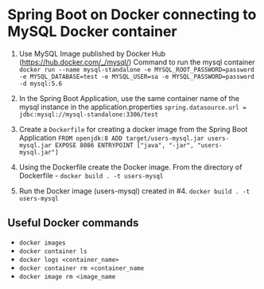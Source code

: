 # Spring Boot on Docker connecting to MySQL Docker container

 
1. Use MySQL Image published by Docker Hub (https://hub.docker.com/_/mysql/)
Command to run the mysql container
`docker run --name mysql-standalone -e MYSQL_ROOT_PASSWORD=password -e MYSQL_DATABASE=test -e MYSQL_USER=sa -e MYSQL_PASSWORD=password -d mysql:5.6`

2. In the Spring Boot Application, use the same container name of the mysql instance in the application.properties
`spring.datasource.url = jdbc:mysql://mysql-standalone:3306/test`

3. Create a `Dockerfile` for creating a docker image from the Spring Boot Application
`FROM openjdk:8
ADD target/users-mysql.jar users-mysql.jar
EXPOSE 8086
ENTRYPOINT ["java", "-jar", "users-mysql.jar"]`

4. Using the Dockerfile create the Docker image.
From the directory of Dockerfile - `docker build . -t users-mysql`

5. Run the Docker image (users-mysql) created in #4.
`docker build . -t users-mysql`

## Useful Docker commands
- `docker images`
- `docker container ls`
- `docker logs <container_name>`
- `docker container rm <container_name`
- `docker image rm <image_name`
